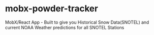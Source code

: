 # mobx-powder-tracker
MobX/React App - Built to give you Historical Snow Data(SNOTEL) and current NOAA Weather predictions for all SNOTEL Stations
